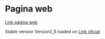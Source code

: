 <h1> Pagina web </h1>
<a href="https://jprigotti.github.io/JornadasSantojanni2022/" >Link página web</a>

<br>
<p>Stable version Version2_5 loaded on <span><a href="https://jornadascientificassantojanni.com" >Link oficial</a></span></p>